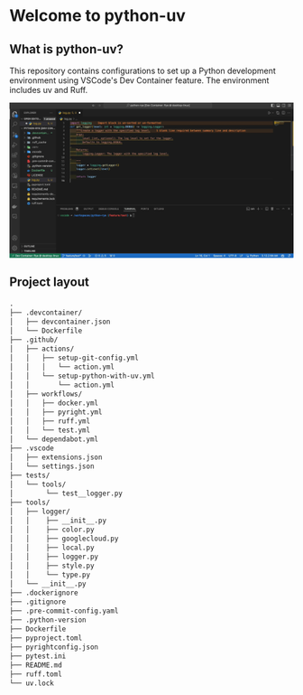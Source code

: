 # Welcome to python-uv

## What is python-uv?
This repository contains configurations to set up a Python development environment using VSCode's Dev Container feature. The environment includes uv and Ruff.

<img align="center" src="img/ruff.gif">

## Project layout
    .
    ├── .devcontainer/
    │   ├── devcontainer.json
    │   └── Dockerfile
    ├── .github/
    │   ├── actions/
    │   │   ├── setup-git-config.yml
    │   │   │   └── action.yml
    │   │   └── setup-python-with-uv.yml
    │   │       └── action.yml
    │   ├── workflows/
    │   │   ├── docker.yml
    │   │   ├── pyright.yml
    │   │   ├── ruff.yml
    │   │   └── test.yml
    │   └── dependabot.yml
    ├── .vscode
    │   ├── extensions.json
    │   └── settings.json
    ├── tests/
    │   └── tools/
    │        └── test__logger.py
    ├── tools/
    │   ├── logger/
    │   │    ├── __init__.py
    │   │    ├── color.py
    │   │    ├── googlecloud.py
    │   │    ├── local.py
    │   │    ├── logger.py
    │   │    ├── style.py
    │   │    └── type.py
    │   └── __init__.py
    ├── .dockerignore
    ├── .gitignore
    ├── .pre-commit-config.yaml
    ├── .python-version
    ├── Dockerfile
    ├── pyproject.toml
    ├── pyrightconfig.json
    ├── pytest.ini
    ├── README.md
    ├── ruff.toml
    └── uv.lock
